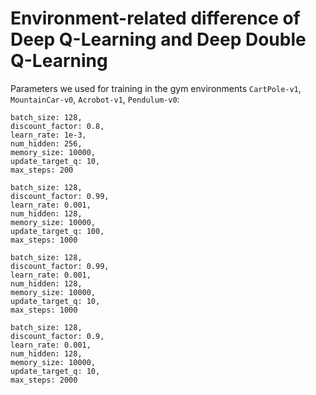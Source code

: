 # Environment-related difference of Deep Q-Learning and Deep Double Q-Learning

Parameters we used for training in the gym environments `CartPole-v1`, `MountainCar-v0`, `Acrobot-v1`, `Pendulum-v0`:

```CartPole-v1: 
batch_size: 128,
discount_factor: 0.8,
learn_rate: 1e-3,
num_hidden: 256,
memory_size: 10000,
update_target_q: 10,
max_steps: 200
```


```MountainCar-v0: 
batch_size: 128,
discount_factor: 0.99,
learn_rate: 0.001,
num_hidden: 128,
memory_size: 10000,
update_target_q: 100,
max_steps: 1000
```


```Acrobot-v1: 
batch_size: 128,
discount_factor: 0.99,
learn_rate: 0.001,
num_hidden: 128,
memory_size: 10000,
update_target_q: 10,
max_steps: 1000
```

```Pendulum-v0:
batch_size: 128,
discount_factor: 0.9,
learn_rate: 0.001,
num_hidden: 128,
memory_size: 10000,
update_target_q: 10,
max_steps: 2000

```


